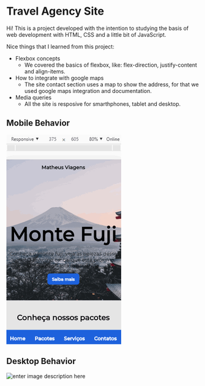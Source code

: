 ﻿# Travel Agency Site

Hi! This is a project developed with the intention to studying the basis of web development with HTML, CSS and a little bit of JavaScript.

Nice things that I learned from this project:

- Flexbox concepts
	- We covered the basics of flexbox, like: flex-direction, justify-content and align-items.
- How to integrate with google maps
	- The site contact section uses a map to show the address, for that we used google maps integration and documentation.
- Media queries
	- All the site is resposive for smarthphones, tablet and desktop.

## Mobile Behavior

![enter image description here](https://github.com/matheus-rochaa/site-viagem/blob/master/assets/gif-mobile.gif?raw=true)

## Desktop Behavior

![enter image description here](https://github.com/matheus-rochaa/site-viagem/blob/master/assets/gif-desktop.gif?raw=true)
